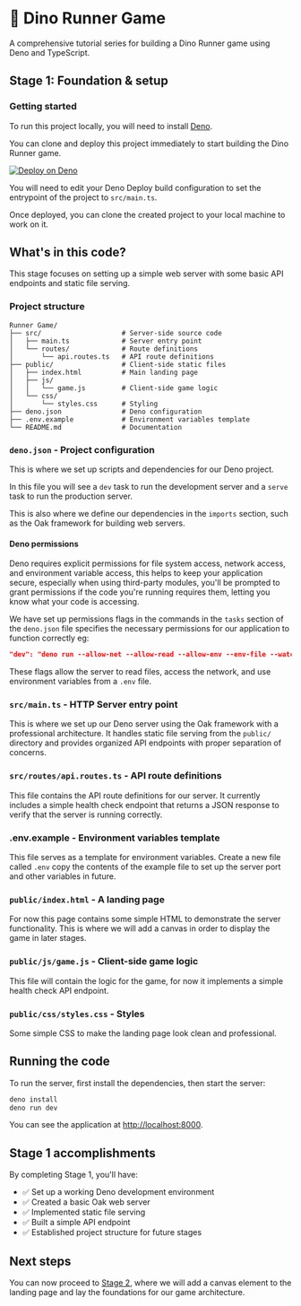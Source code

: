 # 🦕 Dino Runner Game

A comprehensive tutorial series for building a Dino Runner game using Deno and
TypeScript.

## Stage 1: Foundation & setup

### Getting started

To run this project locally, you will need to install [Deno](https://deno.com/).

You can clone and deploy this project immediately to start building the Dino
Runner game.

[![Deploy on Deno](https://deno.com/button)](https://app.deno.com/new?clone=https://github.com/thisisjofrank/game-tutorial-stage-1.git&install=deno+install)

You will need to edit your Deno Deploy build configuration to set the entrypoint
of the project to `src/main.ts`.

Once deployed, you can clone the created project to your local machine to work
on it.

## What's in this code?

This stage focuses on setting up a simple web server with some basic API
endpoints and static file serving.

### Project structure

```text
Runner Game/
├── src/                    # Server-side source code
│   ├── main.ts             # Server entry point
│   └── routes/             # Route definitions
│       └── api.routes.ts   # API route definitions
├── public/                 # Client-side static files
│   ├── index.html          # Main landing page
│   ├── js/
│   │   └── game.js         # Client-side game logic
│   └── css/
│       └── styles.css      # Styling
├── deno.json               # Deno configuration
├── .env.example            # Environment variables template
└── README.md               # Documentation
```

### `deno.json` - Project configuration

This is where we set up scripts and dependencies for our Deno project.

In this file you will see a `dev` task to run the development server and a
`serve` task to run the production server.

This is also where we define our dependencies in the `imports` section, such as
the Oak framework for building web servers.

#### Deno permissions

Deno requires explicit permissions for file system access, network access, and
environment variable access, this helps to keep your application secure,
especially when using third-party modules, you'll be prompted to grant
permissions if the code you're running requires them, letting you know what your
code is accessing.

We have set up permissions flags in the commands in the `tasks` section of the
`deno.json` file specifies the necessary permissions for our application to
function correctly eg:

```json
"dev": "deno run --allow-net --allow-read --allow-env --env-file --watch src/main.ts",
```

These flags allow the server to read files, access the network, and use
environment variables from a `.env` file.

### `src/main.ts` - HTTP Server entry point

This is where we set up our Deno server using the Oak framework with a
professional architecture. It handles static file serving from the `public/`
directory and provides organized API endpoints with proper separation of
concerns.

### `src/routes/api.routes.ts` - API route definitions

This file contains the API route definitions for our server. It currently
includes a simple health check endpoint that returns a JSON response to verify
that the server is running correctly.

### .env.example - Environment variables template

This file serves as a template for environment variables. Create a new file
called `.env` copy the contents of the example file to set up the server port
and other variables in future.

### `public/index.html` - A landing page

For now this page contains some simple HTML to demonstrate the server
functionality. This is where we will add a canvas in order to display the game
in later stages.

### `public/js/game.js` - Client-side game logic

This file will contain the logic for the game, for now it implements a simple
health check API endpoint.

### `public/css/styles.css` - Styles

Some simple CSS to make the landing page look clean and professional.

## Running the code

To run the server, first install the dependencies, then start the server:

```bash
deno install
deno run dev
```

You can see the application at [http://localhost:8000](http://localhost:8000).

## Stage 1 accomplishments

By completing Stage 1, you'll have:

- ✅ Set up a working Deno development environment
- ✅ Created a basic Oak web server
- ✅ Implemented static file serving
- ✅ Built a simple API endpoint
- ✅ Established project structure for future stages

## Next steps

You can now proceed to
[Stage 2](https://github.com/thisisjofrank/game-tutorial-stage-2), where we will
add a canvas element to the landing page and lay the foundations for our game
architecture.
